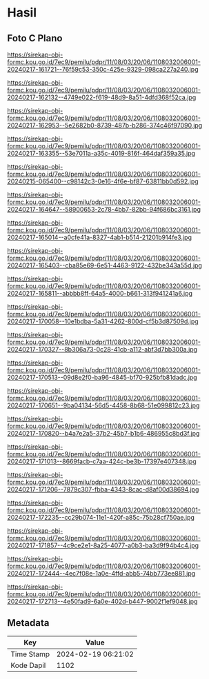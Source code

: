 # Hasil

## Foto C Plano

https://sirekap-obj-formc.kpu.go.id/7ec9/pemilu/pdpr/11/08/03/20/06/1108032006001-20240217-161721--76f59c53-350c-425e-9329-098ca227a240.jpg

https://sirekap-obj-formc.kpu.go.id/7ec9/pemilu/pdpr/11/08/03/20/06/1108032006001-20240217-162132--4749e022-f619-48d9-8a51-4dfd368f52ca.jpg

https://sirekap-obj-formc.kpu.go.id/7ec9/pemilu/pdpr/11/08/03/20/06/1108032006001-20240217-162953--5e2682b0-8739-487b-b286-374c46f97090.jpg

https://sirekap-obj-formc.kpu.go.id/7ec9/pemilu/pdpr/11/08/03/20/06/1108032006001-20240217-163355--53e7011a-a35c-4019-816f-464daf359a35.jpg

https://sirekap-obj-formc.kpu.go.id/7ec9/pemilu/pdpr/11/08/03/20/06/1108032006001-20240215-065400--c98142c3-0e16-4f6e-bf87-63811bb0d592.jpg

https://sirekap-obj-formc.kpu.go.id/7ec9/pemilu/pdpr/11/08/03/20/06/1108032006001-20240217-164647--58900653-2c78-4bb7-82bb-94f686bc3161.jpg

https://sirekap-obj-formc.kpu.go.id/7ec9/pemilu/pdpr/11/08/03/20/06/1108032006001-20240217-165014--a0cfe41a-8327-4ab1-b514-21201b914fe3.jpg

https://sirekap-obj-formc.kpu.go.id/7ec9/pemilu/pdpr/11/08/03/20/06/1108032006001-20240217-165403--cba85e69-6e51-4463-9122-432be343a55d.jpg

https://sirekap-obj-formc.kpu.go.id/7ec9/pemilu/pdpr/11/08/03/20/06/1108032006001-20240217-165811--abbbb8ff-64a5-4000-b661-313f941241a6.jpg

https://sirekap-obj-formc.kpu.go.id/7ec9/pemilu/pdpr/11/08/03/20/06/1108032006001-20240217-170058--10e1bdba-5a31-4262-800d-cf5b3d87509d.jpg

https://sirekap-obj-formc.kpu.go.id/7ec9/pemilu/pdpr/11/08/03/20/06/1108032006001-20240217-170327--8b306a73-0c28-41cb-a112-abf3d7bb300a.jpg

https://sirekap-obj-formc.kpu.go.id/7ec9/pemilu/pdpr/11/08/03/20/06/1108032006001-20240217-170513--09d8e2f0-ba96-4845-bf70-925bfb81dadc.jpg

https://sirekap-obj-formc.kpu.go.id/7ec9/pemilu/pdpr/11/08/03/20/06/1108032006001-20240217-170651--9ba04134-56d5-4458-8b68-51e099812c23.jpg

https://sirekap-obj-formc.kpu.go.id/7ec9/pemilu/pdpr/11/08/03/20/06/1108032006001-20240217-170820--b4a7e2a5-37b2-45b7-b1b6-486955c8bd3f.jpg

https://sirekap-obj-formc.kpu.go.id/7ec9/pemilu/pdpr/11/08/03/20/06/1108032006001-20240217-171013--8669facb-c7aa-424c-be3b-17397e407348.jpg

https://sirekap-obj-formc.kpu.go.id/7ec9/pemilu/pdpr/11/08/03/20/06/1108032006001-20240217-171206--7879c307-fbba-4343-8cac-d8af00d38694.jpg

https://sirekap-obj-formc.kpu.go.id/7ec9/pemilu/pdpr/11/08/03/20/06/1108032006001-20240217-172235--cc29b074-11e1-420f-a85c-75b28cf750ae.jpg

https://sirekap-obj-formc.kpu.go.id/7ec9/pemilu/pdpr/11/08/03/20/06/1108032006001-20240217-171857--4c9ce2e1-8a25-4077-a0b3-ba3d9f94b4c4.jpg

https://sirekap-obj-formc.kpu.go.id/7ec9/pemilu/pdpr/11/08/03/20/06/1108032006001-20240217-172444--4ec7f08e-1a0e-4ffd-abb5-74bb773ee881.jpg

https://sirekap-obj-formc.kpu.go.id/7ec9/pemilu/pdpr/11/08/03/20/06/1108032006001-20240217-172713--4e50fad9-6a0e-402d-b447-9002f1ef9048.jpg


## Metadata

| Key        | Value               |
| ---------- | ------------------- |
| Time Stamp | 2024-02-19 06:21:02 |
| Kode Dapil | 1102                |



